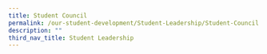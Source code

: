 ```yaml
---
title: Student Council
permalink: /our-student-development/Student-Leadership/Student-Council
description: ""
third_nav_title: Student Leadership
---
```

